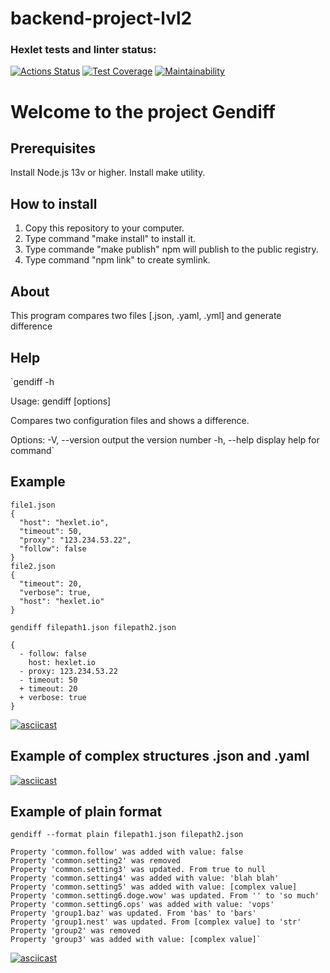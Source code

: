 # backend-project-lvl2

### Hexlet tests and linter status:
[![Actions Status](https://github.com/naz882/backend-project-lvl2/workflows/hexlet-check/badge.svg)](https://github.com/naz882/backend-project-lvl2/actions)
[![Test Coverage](https://api.codeclimate.com/v1/badges/361057a3711eafd5df23/test_coverage)](https://codeclimate.com/github/naz882/backend-project-lvl2/test_coverage)
[![Maintainability](https://api.codeclimate.com/v1/badges/361057a3711eafd5df23/maintainability)](https://codeclimate.com/github/naz882/backend-project-lvl2/maintainability)


# Welcome to the project Gendiff
## Prerequisites
  Install Node.js 13v or higher.
  Install make utility.

## How to install
  1. Copy this repository to your computer.
  2. Type command "make install" to install it.
  3. Type commande "make publish" npm will publish to the public registry.
  3. Type command "npm link" to create symlink.

## About 
This program compares two files [.json, .yaml, .yml] and generate difference 

## Help
`gendiff -h

  Usage: gendiff [options]

  Compares two configuration files and shows a difference.

  Options:
    -V, --version        output the version number
    -h, --help           display help for command`

## Example
```
file1.json
{
  "host": "hexlet.io",
  "timeout": 50,
  "proxy": "123.234.53.22",
  "follow": false
}
file2.json
{
  "timeout": 20,
  "verbose": true,
  "host": "hexlet.io"
}

gendiff filepath1.json filepath2.json

{
  - follow: false
    host: hexlet.io
  - proxy: 123.234.53.22
  - timeout: 50
  + timeout: 20
  + verbose: true
}
```

[![asciicast](https://asciinema.org/a/72fPW0tM2XJ7Fjhcg6uB5MJxF.svg)](https://asciinema.org/a/72fPW0tM2XJ7Fjhcg6uB5MJxF)

## Example of complex structures .json and .yaml
[![asciicast](https://asciinema.org/a/u5736TqKzv4zZPQaIEZvHWZyV.svg)](https://asciinema.org/a/u5736TqKzv4zZPQaIEZvHWZyV)

## Example of plain format
```
gendiff --format plain filepath1.json filepath2.json

Property 'common.follow' was added with value: false
Property 'common.setting2' was removed
Property 'common.setting3' was updated. From true to null
Property 'common.setting4' was added with value: 'blah blah'
Property 'common.setting5' was added with value: [complex value]
Property 'common.setting6.doge.wow' was updated. From '' to 'so much'
Property 'common.setting6.ops' was added with value: 'vops'
Property 'group1.baz' was updated. From 'bas' to 'bars'
Property 'group1.nest' was updated. From [complex value] to 'str'
Property 'group2' was removed
Property 'group3' was added with value: [complex value]`
```
[![asciicast](https://asciinema.org/a/ajdAo7hifLMAERkuu3zKqV4hX.svg)](https://asciinema.org/a/ajdAo7hifLMAERkuu3zKqV4hX)